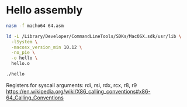 # Hello assembly

```bash
nasm -f macho64 64.asm

ld -L /Library/Developer/CommandLineTools/SDKs/MacOSX.sdk/usr/lib \
  -lSystem \
  -macosx_version_min 10.12 \
  -no_pie \
  -o hello \
  hello.o

./hello
```

Registers for syscall arguments: rdi, rsi, rdx, rcx, r8, r9
https://en.wikipedia.org/wiki/X86_calling_conventions#x86-64_Calling_Conventions
